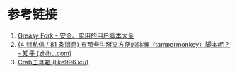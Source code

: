 # 参考链接
1. [Greasy Fork - 安全、实用的用户脚本大全](https://greasyfork.org/zh-CN)
2. [(4 封私信 / 81 条消息) 有那些牛掰又方便的油猴（tampermonkey）脚本呢？ - 知乎 (zhihu.com)](https://www.zhihu.com/question/308414858)
3. [Crab工具箱 (like996.icu)](https://www.like996.icu:1205/help.html)
